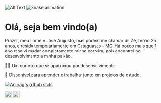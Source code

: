
![Alt Text](https://media3.giphy.com/media/Cct2TIEXnpD7uwL7J9/giphy.gif?cid=790b7611733a260a57f8598d9d9b22a69eafec3be2f723ac&rid=giphy.gif&ct=g)
![Snake animation](https://github.com/augustomegres/augustomegres/blob/output/github-contribution-grid-snake.svg)
  
<h1>Olá, seja bem vindo(a)</h1>
Prazer, meu nome é José Augusto, mas podem me chamar de Zé, tenho 25 anos, e resido temporariamente em Cataguases - MG.
Há pouco mais que 1 ano resolvi mudar completamente minha carreira, pois encontrei no desenvolvimento a minha paixão.

🕵️‍♀️ Um curioso que se apaixonou por desenvolvimento.

👯 Disponível para aprender e trabalhar junto em projetos de estudo.


[![Anurag's github stats](https://github-readme-stats.vercel.app/api?username=augustomegres)](https://github.com/anuraghazra/github-readme-stats)


[<img src="https://img.shields.io/github/followers/augustomegres?label=follow&style=social" height="22" title="Follow me" />](https://github.com/augustomegres) 
[<img src="https://img.shields.io/badge/-LinkedIn-blue?style=flat-square&logo=Linkedin&logoColor=white&link=https://www.linkedin.com/in/josé-augusto-megres-de-oliveira-4a9530183" height="22" title="LinkedIn" />](https://www.linkedin.com/in/josé-augusto-megres-de-oliveira-4a9530183) 




<!--
[![Linkedin](https://icon-icons.com/icons2/652/PNG/32/linkedin_icon-icons.com_59873.png)](https://www.linkedin.com/in/josé-augusto-megres-de-oliveira-4a9530183/)
[![Linkedin](https://icon-icons.com/icons2/652/PNG/48/linkedin_icon-icons.com_59873.png)](https://www.linkedin.com/in/josé-augusto-megres-de-oliveira-4a9530183/)


Here are some ideas to get you started:

- 🔭 I’m currently working on ...
- 🌱 I’m currently learning ...
- 👯 I’m looking to collaborate on ...
- 🤔 I’m looking for help with ...
- 💬 Ask me about ...
- 📫 How to reach me: ...
- 😄 Pronouns: ...
- ⚡ Fun fact: ...
-->
